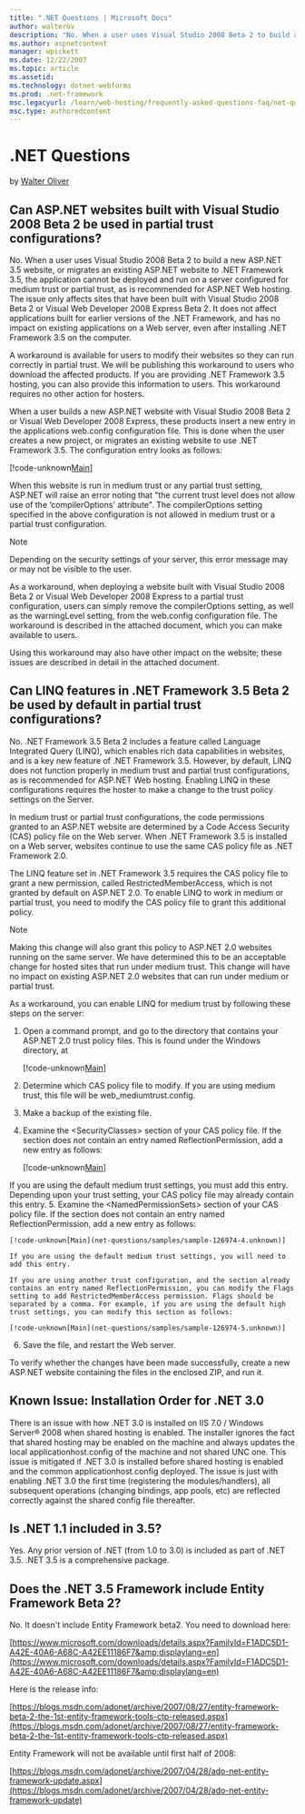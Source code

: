 ```yaml
---
title: ".NET Questions | Microsoft Docs"
author: walterov
description: "No. When a user uses Visual Studio 2008 Beta 2 to build a new ASP.NET 3.5 website, or migrates an existing ASP.NET website to .NET Framework 3.5, the applica..."
ms.author: aspnetcontent
manager: wpickett
ms.date: 12/22/2007
ms.topic: article
ms.assetid: 
ms.technology: dotnet-webforms
ms.prod: .net-framework
msc.legacyurl: /learn/web-hosting/frequently-asked-questions-faq/net-questions
msc.type: authoredcontent
---
```

.NET Questions
====================
by [Walter Oliver](https://github.com/walterov)

## Can ASP.NET websites built with Visual Studio 2008 Beta 2 be used in partial trust configurations?

No. When a user uses Visual Studio 2008 Beta 2 to build a new ASP.NET 3.5 website, or migrates an existing ASP.NET website to .NET Framework 3.5, the application cannot be deployed and run on a server configured for medium trust or partial trust, as is recommended for ASP.NET Web hosting. The issue only affects sites that have been built with Visual Studio 2008 Beta 2 or Visual Web Developer 2008 Express Beta 2. It does not affect applications built for earlier versions of the .NET Framework, and has no impact on existing applications on a Web server, even after installing .NET Framework 3.5 on the computer.

A workaround is available for users to modify their websites so they can run correctly in partial trust. We will be publishing this workaround to users who download the affected products. If you are providing .NET Framework 3.5 hosting, you can also provide this information to users. This workaround requires no other action for hosters.

When a user builds a new ASP.NET website with Visual Studio 2008 Beta 2 or Visual Web Developer 2008 Express, these products insert a new entry in the applications web.config configuration file. This is done when the user creates a new project, or migrates an existing website to use .NET Framework 3.5. The configuration entry looks as follows:

[!code-unknown[Main](net-questions/samples/sample-126974-1.unknown)]

When this website is run in medium trust or any partial trust setting, ASP.NET will raise an error noting that "the current trust level does not allow use of the ‘compilerOptions' attribute". The compilerOptions setting specified in the above configuration is not allowed in medium trust or a partial trust configuration.

> [!NOTE]
> Depending on the security settings of your server, this error message may or may not be visible to the user.

As a workaround, when deploying a website built with Visual Studio 2008 Beta 2 or Visual Web Developer 2008 Express to a partial trust configuration, users can simply remove the compilerOptions setting, as well as the warningLevel setting, from the web.config configuration file. The workaround is described in the attached document, which you can make available to users.

Using this workaround may also have other impact on the website; these issues are described in detail in the attached document.

## Can LINQ features in .NET Framework 3.5 Beta 2 be used by default in partial trust configurations?

No. .NET Framework 3.5 Beta 2 includes a feature called Language Integrated Query (LINQ), which enables rich data capabilities in websites, and is a key new feature of .NET Framework 3.5. However, by default, LINQ does not function properly in medium trust and partial trust configurations, as is recommended for ASP.NET Web hosting. Enabling LINQ in these configurations requires the hoster to make a change to the trust policy settings on the Server.

In medium trust or partial trust configurations, the code permissions granted to an ASP.NET website are determined by a Code Access Security (CAS) policy file on the Web server. When .NET Framework 3.5 is installed on a Web server, websites continue to use the same CAS policy file as .NET Framework 2.0.

The LINQ feature set in .NET Framework 3.5 requires the CAS policy file to grant a new permission, called RestrictedMemberAccess, which is not granted by default on ASP.NET 2.0. To enable LINQ to work in medium or partial trust, you need to modify the CAS policy file to grant this additional policy.

> [!NOTE]
> Making this change will also grant this policy to ASP.NET 2.0 websites running on the same server. We have determined this to be an acceptable change for hosted sites that run under medium trust. This change will have no impact on existing ASP.NET 2.0 websites that can run under medium or partial trust.

As a workaround, you can enable LINQ for medium trust by following these steps on the server:

1. Open a command prompt, and go to the directory that contains your ASP.NET 2.0 trust policy files. This is found under the Windows directory, at  

    [!code-unknown[Main](net-questions/samples/sample-126974-2.unknown)]
2. Determine which CAS policy file to modify. If you are using medium trust, this file will be web\_mediumtrust.config.
3. Make a backup of the existing file.
4. Examine the &lt;SecurityClasses&gt; section of your CAS policy file. If the section does not contain an entry named ReflectionPermission, add a new entry as follows:  

    [!code-unknown[Main](net-questions/samples/sample-126974-3.unknown)]

 If you are using the default medium trust settings, you must add this entry. Depending upon your trust setting, your CAS policy file may already contain this entry.
5. Examine the &lt;NamedPermissionSets&gt; section of your CAS policy file. If the section does not contain an entry named ReflectionPermission, add a new entry as follows:  

    [!code-unknown[Main](net-questions/samples/sample-126974-4.unknown)]

    If you are using the default medium trust settings, you will need to add this entry.

    If you are using another trust configuration, and the section already contains an entry named ReflectionPermission, you can modify the Flags setting to add RestrictedMemberAccess permission. Flags should be separated by a comma. For example, if you are using the default high trust settings, you can modify this section as follows:

    [!code-unknown[Main](net-questions/samples/sample-126974-5.unknown)]
6. Save the file, and restart the Web server.

To verify whether the changes have been made successfully, create a new ASP.NET website containing the files in the enclosed ZIP, and run it.

## Known Issue: Installation Order for .NET 3.0

There is an issue with how .NET 3.0 is installed on IIS 7.0 / Windows Server® 2008 when shared hosting is enabled. The installer ignores the fact that shared hosting may be enabled on the machine and always updates the local applicationhost.config of the machine and not shared UNC one. This issue is mitigated if .NET 3.0 is installed before shared hosting is enabled and the common applicationhost.config deployed. The issue is just with enabling .NET 3.0 the first time (registering the modules/handlers), all subsequent operations (changing bindings, app pools, etc) are reflected correctly against the shared config file thereafter.

## Is .NET 1.1 included in 3.5?

Yes. Any prior version of .NET (from 1.0 to 3.0) is included as part of .NET 3.5. .NET 3.5 is a comprehensive package.

## Does the .NET 3.5 Framework include Entity Framework Beta 2?

No. It doesn't include Entity Framework beta2. You need to download here:

[https://www.microsoft.com/downloads/details.aspx?FamilyId=F1ADC5D1-A42E-40A6-A68C-A42EE11186F7&amp;displaylang=en](https://www.microsoft.com/downloads/details.aspx?FamilyId=F1ADC5D1-A42E-40A6-A68C-A42EE11186F7&amp;displaylang=en)

Here is the release info:

[https://blogs.msdn.com/adonet/archive/2007/08/27/entity-framework-beta-2-the-1st-entity-framework-tools-ctp-released.aspx](https://blogs.msdn.com/adonet/archive/2007/08/27/entity-framework-beta-2-the-1st-entity-framework-tools-ctp-released.aspx)

Entity Framework will not be available until first half of 2008:

[https://blogs.msdn.com/adonet/archive/2007/04/28/ado-net-entity-framework-update.aspx](https://blogs.msdn.com/adonet/archive/2007/04/28/ado-net-entity-framework-update)